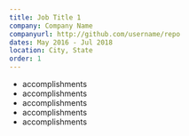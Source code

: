 ```yaml
---
title: Job Title 1
company: Company Name
companyurl: http://github.com/username/repo
dates: May 2016 - Jul 2018
location: City, State
order: 1
---
```

* accomplishments
* accomplishments
* accomplishments
* accomplishments
* accomplishments